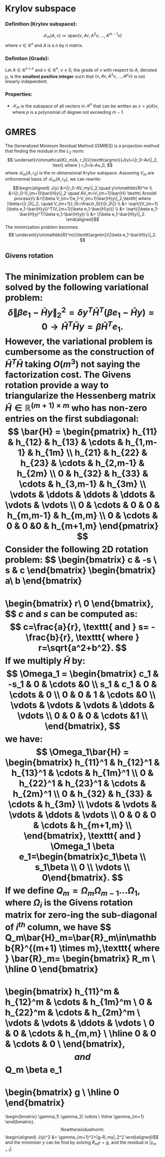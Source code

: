 # Krylov subspace
### Definition (Krylov subspace):
$$\mathcal{K}_m(A,v) \coloneqq \text{span}\left\{v, Av, A^2v, \dots, A^{m-1}v \right\}$$ where $v \in\mathbb{R}^n$ and $A$ is a $n$ by $n$ matrix. 
### Definiton (Grade):
Let $A\in \mathbb{R}^{n\times n}$ and $v\in \mathbb{R}^n$, $v\neq 0$, the grade of $v$ with respect to $A$, denoted $\mu$, is the **smallest positive integer** such that $\left\{v, Av, A^2v, \dots, A^{\mu}v \right\}$ is not linearly independent. 
### Properties:
- $\mathcal{K}_m$ is the subspace of all vectors in $\mathcal{R}^n$ that can be written as $x=p(A)v$, where $p$ is a polynomial of degree not exceeding $m-1$.
# GMRES
The Generalized Minimum Residual Method (GMRES) is a projection method that finding the residual in the $L_2$ norm:
$$
\underset{v\in\mathcal{K}_m(A, r_0)}{\texttt{argmin}}J(v)=\|r_0-Av\|_2, \text{ where } r_0=b-Ax_0,
$$
where $\mathcal{K}_m(A, r_0)$ is the $m$-dimensional Krylov subspace. Assuming $V_m$ are orthonormal basis of $\mathcal{K}_m(A, r_0)$, we can rewrite:
$$\begin{aligned}
J(y) &=\|r_0-AV_my\|_2,\quad y\in\mathbb{R}^m \\
     &=\|r_0-V_{m+1}\bar{H}y\|_2 \quad  AV_m=V_{m+1}\bar{H} \texttt{ Arnoldi process}\\
     &=\|\beta V_{m+1}e_1-V_{m+1}\bar{H}y\|_2,\texttt{ where }\beta=\|r_0\|_2, \quad V_{m+1}(:,0)=\frac{r_0}{\|r_0\|} \\
     &= \sqrt{(V_{m+1}(\beta e_1-\bar{H}y))^T(V_{m+1}(\beta e_1-\bar{H}y))} \\
     &= \sqrt{(\beta e_1-\bar{H}y)^T(\beta e_1-\bar{H}y)} \\
     &= \|\beta e_1-\bar{H}y\|_2.
\end{aligned}$$
The minimization problem becomes:
$$
\underset{y\in\mathbb{R}^m}{\texttt{argmin}}\|\beta e_1-\bar{H}y\|_2.
$$
## Givens rotation
The minimization problem can be solved by the following variational problem:
$$
\delta \|\beta e_1-\bar{H}y\|_2^2=\delta y^T\bar{H}^T(\beta e_1-\bar{H}y)=0 \rightarrow \bar{H}^T\bar{H}y=\beta \bar{H}^Te_1.
$$
However, the variational problem is cumbersome as the construction of $\bar{H}^T\bar{H}$ taking $O(m^3)$  not saying the factorization cost.
The Givens rotation provide a way to triangularize the Hessenberg matrix $\bar{H}\in\mathbb{R}^{(m+1)\times m}$ who has non-zero entries on the first subdiagonal:
$$
\bar{H} = 
\begin{pmatrix}
h_{11} & h_{12} & h_{13} & \cdots & h_{1,m-1} & h_{1m} \\
h_{21} & h_{22} & h_{23} & \cdots & h_{2,m-1} & h_{2m} \\
0 & h_{32} & h_{33} & \cdots & h_{3,m-1} & h_{3m} \\
\vdots & \ddots & \ddots & \ddots & \vdots & \vdots \\
0 & \cdots & 0 & 0 & h_{m,m-1} & h_{m,m} \\
0 & \cdots & 0 & 0 &0 & h_{m+1,m}
\end{pmatrix}
$$
Consider the following 2D rotation problem:
$$
\begin{bmatrix}
c & -s \\
s & c
\end{bmatrix}
\begin{bmatrix}
a\\
b
\end{bmatrix}
=
\begin{bmatrix}
r\\
0
\end{bmatrix},
$$
$c$ and $s$ can be computed as:
$$
c=\frac{a}{r}, \texttt{ and } s= -\frac{b}{r}, \texttt{ where } r=\sqrt{a^2+b^2}.
$$
If we multiply $\bar{H}$ by:
$$
\Omega_1 = 
\begin{bmatrix}
c_1 & -s_1 & 0 & \cdots &0 \\
s_1 & c_1 & 0 & \cdots & 0 \\
0 & 0 & 1 & \cdots &0 \\
\vdots & \vdots & \vdots & \ddots & \vdots \\
0 & 0 & 0 & \cdots &1 \\
\end{bmatrix},
$$
we have:
$$
\Omega_1\bar{H} = 
\begin{bmatrix}
h_{11}^1 & h_{12}^1 & h_{13}^1 & \cdots & h_{1m}^1 \\
0 & h_{22}^1 & h_{23}^1 & \cdots & h_{2m}^1 \\
0 & h_{32} & h_{33} & \cdots & h_{3m} \\
\vdots & \vdots & \vdots & \ddots & \vdots \\
0 & 0 & 0 & \cdots & h_{m+1,m} \\
\end{bmatrix}, \texttt{ and } \Omega_1 \beta e_1=\begin{bmatrix}c_1\beta \\ s_1\beta \\ 0 \\ \vdots \\ 0\end{bmatrix}.
$$
If we define $Q_m=\Omega_m\Omega_{m-1}\dots\Omega_{1}$, where $\Omega_i$ is the Givens rotation matrix for zero-ing the sub-diagonal of $i^{th}$ column, we have 
$$
Q_m\bar{H}_m=\bar{R}_m\in\mathbb{R}^{(m+1) \times m},\texttt{ where }
\bar{R}_m= 
\begin{bmatrix}
R_m \\
\hline
0
\end{bmatrix}
=
\begin{bmatrix}
h_{11}^m & h_{12}^m  & \cdots & h_{1m}^m \\
0 & h_{22}^m  & \cdots & h_{2m}^m \\
\vdots &  \vdots & \ddots & \vdots \\
0 & 0 &  \cdots & h_{m,m} \\
\hline
0 & 0 &  \cdots & 0 \\
\end{bmatrix},
$$
and
$$
Q_m \beta e_1
=
\begin{bmatrix}
g \\
\hline
0
\end{bmatrix}
=
\begin{bmatrix}
\gamma_1\\
\gamma_2\\
\vdots \\
\hline
\gamma_{m+1}
\end{bmatrix}.
$$
Now the residual norm:
$$\begin{aligned}
J(y)^2 &= \gamma_{m+1}^2+\|g-R_my\|_2^2
\end{aligned}$$
and the minimizer $y$ can be find by solving $R_my=g$, and the residual is $|\gamma_{m+1}|$.